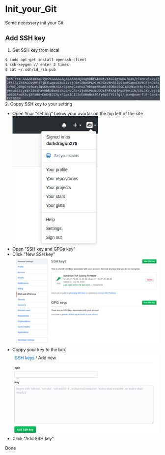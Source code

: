 # Init_your_Git
Some necessary init your Git

## Add SSH key 
1. Get SSH key from local
```
$ sudo apt-get install openssh-client
$ ssh-keygen // enter 2 times
$ cat ~/.ssh/id_rsa.pub
```  
![Your SSH key like](asset/Add_SSH_key/ssh_key.png)  
2. Coppy SSH key to your setting  
- Open Your "setting" below your avartar on the top left of the site  
![Your setting](asset/Add_SSH_key/Your_setting.png)  
- Open "SSH key and GPGs key"  
- Click "New SSH key"  
![](asset/Add_SSH_key/newsshkey.png)  
- Coppy your key to the box
![](asset/Add_SSH_key/addsshkey.png)  
- Click "Add SSH key"  

Done

## 
